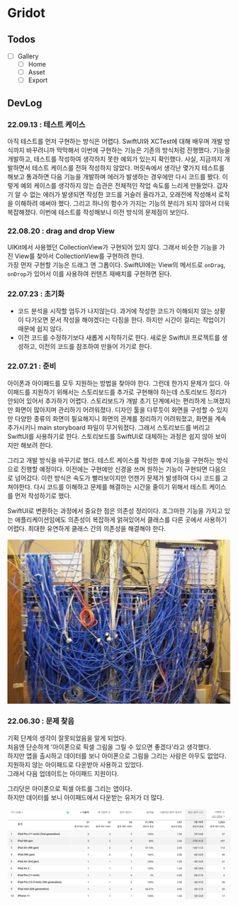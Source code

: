 # Gridot  

## Todos

- [ ] Gallery
  - [ ] Home
  - [ ] Asset
  - [ ] Export

## DevLog

### 22.09.13 : 테스트 케이스

아직 테스트를 먼저 구현하는 방식은 어렵다. SwiftUI와 XCTest에 대해 배우며 개발 방식까지 바꾸려니까 막막해서 이번에 구현하는 기능은 기존의 방식처럼 진행했다. 기능을 개발하고, 테스트를 작성하여 생각하지 못한 예외가 있는지 확인했다. 사실, 지금까지 개발하면서 테스트 케이스를 전혀 작성하지 않았다. 머릿속에서 생각난 몇가지 테스트를 해보고 통과하면 다음 기능을 개발하며 에러가 발생하는 경우에만 다시 코드를 봤다. 이렇게 예외 케이스를 생각하지 않는 습관은 전체적인 작업 속도를 느리게 만들었다. 갑자기 알 수 없는 에러가 발생되면 작성한 코드를 거슬러 올라가고, 오래전에 작성해서 로직을 이해하려 애써야 했다. 그리고 하나의 함수가 가지는 기능의 분리가 되지 않아서 더욱 복잡해졌다. 이번에 테스트를 작성해보니 이전 방식의 문제점이 보인다. 

### 22.08.20 : drag and drop View

UIKit에서 사용했던 CollectionView가 구현되어 있지 않다. 그래서 비슷한 기능을 가진 View를 찾아서 CollectionView를 구현하려 한다.  
가장 먼저 구현할 기능은 드래그 앤 그롭이다. SwiftUI에는 View의 메서드로 `onDrag`, `onDrop`가 있어서 이를 사용하여 컨텐츠 재배치를 구현하면 된다. 

### 22.07.23 : 초기화

- 코드 분석을 시작할 엄두가 나지않는다. 과거에 작성한 코드가 이해되지 않는 상황이 다가오면 문서 작성을 해야겠다는 다짐을 한다. 하지만 시간이 걸리는 작업이기 때문에 쉽지 않다.  
- 이전 코드를 수정하기보다 새롭게 시작하기로 한다. 새로운 SwiftUI 프로젝트를 생성하고, 이전의 코드를 참조하여 만들어 가기로 한다.  

### 22.07.21 : 준비

아이폰과 아이패드를 모두 지원하는 방법을 찾아야 한다. 그런데 한가지 문제가 있다. 아이패드를 지원하기 위해서는 스토리보드를 추가로 구현해야 하는데 스토리보드 정리가 안되어 있어서 추가하기 어렵다. 스토리보드가 개발 초기 단계에서는 편리하게 느껴졌지만 화면이 많아지며 관리하기 어려워졌다. 디자인 툴을 다루듯이 화면을 구성할 수 있지만 다양한 종류의 화면이 필요해지니 화면의 관계를 정리하기 어려워졌고, 화면을 계속 추가시키니 main storyboard 파일이 무거워졌다. 그래서 스토리보드를 버리고 SwiftUI를 사용하기로 한다. 스토리보드를 SwiftUI로 대체하는 과정은 쉽지 않아 보이지만 해보려 한다.  

그리고 개발 방식을 바꾸기로 했다. 테스트 케이스를 작성한 후에 기능을 구현하는 방식으로 진행할 예정이다. 이전에는 구현에만 신경을 쓰며 원하는 기능이 구현되면 다음으로 넘어갔다. 이런 방식은 속도가 빨라보이지만 언젠가 문제가 발생하여 다시 코드를 고쳐야한다. 다시 코드를 이해하고 문제를 해결하는 시간을 줄이기 위해서 테스트 케이스를 먼저 작성하기로 했다.  

SwiftUI로 변환하는 과정에서 중요한 점은 의존성 정리이다. 조그마한 기능을 가지고 있는 애플리케이션임에도 의존성이 복잡하게 얽혀있어서 클래스를 다른 곳에서 사용하기 어렵다. 최대한 유연하게 클래스 간의 의존성을 해결해야 한다.  

![](../src/gridot/lines.png)  


### 22.06.30 : 문제 찾음

기획 단계의 생각이 잘못되었음을 알게 되었다.  
처음엔 단순하게 '아이폰으로 픽셀 그림을 그릴 수 있으면 좋겠다'라고 생각했다.  
하지만 앱을 출시하고 데이터를 보니 아이폰으로 그림을 그리는 사람은 아무도 없었다.  
지원하지 않는 아이패드로 다운받아 사용하고 있었다.  
그래서 다음 업데이트는 아이패드 지원이다.  

그리닷은 아이폰으로 픽셀 아트를 그리는 앱이다.  
하지만 데이터를 보니 아이패드에서 다운받는 유저가 더 많다.  

![](../src/gridot/problem.png)  
